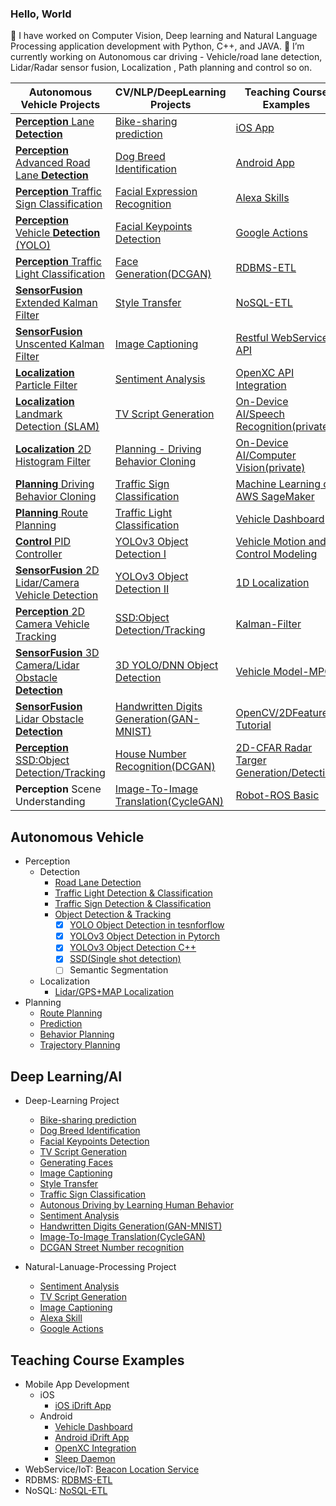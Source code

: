 ### Hello, World

<!--
**tooth2/tooth2** is a ✨ _special_ ✨ repository because its `README.md` (this file) appears on your GitHub profile.

Here are some ideas to get you started:

- 🔭 I’m currently working on Computer Vision, Natural Language Processing, and Deep learning (CNN, Le-Net5, VGG16/VGG19, NVIDIA archiecture, CNN with RNN, RNN/LSTM, GAN, DCGAN etc) Python, C++, and JAVA.
- 🌱 I’m currently learning Autonomous car driving - Lidar sensor fusion, Trajectory using Point cloud, Localization, Path planning and so on
- 👯 I’m looking to collaborate on ...
- 💬 Ask me about ...
- ⚡ Fun fact: ...
-->
🔭 I have worked on Computer Vision, Deep learning and Natural Language Processing application development with Python, C++, and JAVA. 
🌱 I’m currently working on Autonomous car driving - Vehicle/road lane detection, Lidar/Radar sensor fusion, Localization , Path planning and control so on.

|Autonomous Vehicle Projects |CV/NLP/DeepLearning Projects|Teaching Course Examples|
|---| ---| -- |
|[**Perception** Lane **Detection** ](https://github.com/tooth2/Lane_Line_Detection)|[Bike-sharing prediction](https://github.com/tooth2/Bike-Sharing-Prediction)| [iOS App](https://github.com/tooth2/iDrift_iOS)|
|[**Perception** Advanced Road Lane **Detection** ](https://github.com/tooth2/Road_Lane_Detection)|[Dog Breed Identification](https://github.com/tooth2/Dog-Breed-Identification)| [Android App](https://github.com/tooth2/iDrift_Android)|
|[**Perception** Traffic Sign Classification](https://github.com/tooth2/Traffic_Sign_Classification)|[Facial Expression Recognition](https://github.com/tooth2/Facial-Expression-Recognition) |[Alexa Skills](https://github.com/tooth2/Alexa-Skill)|
|[**Perception** Vehicle **Detection** (YOLO)](https://github.com/tooth2/Vehicle_Detection)|[Facial Keypoints Detection](https://github.com/tooth2/Facial-KeyPoints-Detection)|[Google Actions](https://github.com/tooth2/GoogleActions)|
| [**Perception** Traffic Light Classification](https://github.com/tooth2/Traffic-Light-Classification)|[Face Generation(DCGAN)](https://github.com/tooth2/Celeb-Face-Generation)|[RDBMS-ETL](https://github.com/tooth2/DM-RDBMS-ETL)|
| [ **SensorFusion** Extended Kalman Filter](https://github.com/tooth2/Extended-Kalman-Filter)|[Style Transfer](https://github.com/tooth2/Artistic-Style-Transfer) |[NoSQL-ETL](https://github.com/tooth2/DM-NoSQL-ETL)|
| [ **SensorFusion** Unscented Kalman Filter](https://github.com/tooth2/Unscented-Kalman-Filter)|[Image Captioning](https://github.com/tooth2/Automatic-Image-Captioning)| [Restful WebService API](https://github.com/tooth2/BeaconLocationService)|
| [ **Localization** Particle Filter](https://github.com/tooth2/Robot_Particle_Fillter)|[Sentiment Analysis](https://github.com/tooth2/Sentiment-Analysis) |[OpenXC API Integration](https://github.com/tooth2/TestOpenXC)|
| [**Localization** Landmark Detection (SLAM)](https://github.com/tooth2/Landmark-Detection-Tracking-SLAM) |[TV Script Generation](https://github.com/tooth2/TV-Script-Generation)|[On-Device AI/Speech Recognition(private)](https://github.com/tooth2/NLP-Android)|
|[**Localization** 2D Histogram Filter](https://github.com/tooth2/HistogramFilter)|[Planning - Driving Behavior Cloning](https://github.com/tooth2/Autonomous_Driving)|[On-Device AI/Computer Vision(private)](https://github.com/tooth2/OpenCV-Android)|
|[ **Planning** Driving Behavior Cloning](https://github.com/tooth2/Autonomous_Driving)|[Traffic Sign Classification](https://github.com/tooth2/Traffic_Sign_Classification) |[Machine Learning on AWS SageMaker](https://github.com/tooth2/sagemaker-deployment)|
|[ **Planning** Route Planning](https://github.com/tooth2/Path_Planning)|[Traffic Light Classification](https://github.com/tooth2/Traffic-Light-Classification)|[Vehicle Dashboard](https://github.com/tooth2/VehicleDashboard)|
|[ **Control** PID Controller](https://github.com/tooth2/PID_Controller)|[YOLOv3 Object Detection I](https://github.com/tooth2/YOLOv3-Pytorch)|[Vehicle Motion and Control Modeling](https://github.com/tooth2/VehicleModel)|
|[ **SensorFusion** 2D Lidar/Camera Vehicle Detection](https://github.com/tooth2/2D-Sensor-Fusion)|[YOLOv3 Object Detection II](https://github.com/tooth2/YOLOv3-Object-Detection)|[1D Localization](https://github.com/tooth2/1D-Localization)|
|[ **Perception** 2D Camera Vehicle Tracking](https://github.com/tooth2/2D-Collision-Prevention)|[SSD:Object Detection/Tracking](https://github.com/tooth2/SSD-Object-Detection)|[Kalman-Filter](https://github.com/tooth2/Kalman-Filter)|
|[ **SensorFusion** 3D Camera/Lidar Obstacle **Detection**](https://github.com/tooth2/3D-Sensor-Fusion)|[3D YOLO/DNN Object Detection](https://github.com/tooth2/3D-Sensor-Fusion)|[Vehicle Model-MPC](https://github.com/tooth2/Vehicle-Model-MPC)|
|[**SensorFusion** Lidar Obstacle **Detection**](https://github.com/tooth2/Lidar-Obstacle-Detection)|[Handwritten Digits Generation(GAN-MNIST)](https://github.com/tooth2/Handwritten-digits-generation/) |[OpenCV/2DFeatures Tutorial](https://github.com/tooth2/OpenCV-Object-Detection)|
|[**Perception** SSD:Object Detection/Tracking](https://github.com/tooth2/SSD-Object-Detection)|[House Number Recognition(DCGAN)](https://github.com/tooth2/House-Number-Recognition) |[2D-CFAR Radar Targer Generation/Detection](https://github.com/tooth2/2D-CFAR)|
|**Perception** Scene Understanding |[Image-To-Image Translation(CycleGAN)](https://github.com/tooth2/Image2Image-Translation)|[Robot-ROS Basic](https://github.com/tooth2/ROS_Basic)|
<!--[Vehicle Detection(YOLO)](https://github.com/tooth2/Vehicle_Detection)-->

## Autonomous Vehicle 
- Perception 
    - Detection
        - [Road Lane Detection](https://github.com/tooth2/Road_Lane_Detection)
        - [Traffic Light Detection & Classification](https://github.com/tooth2/Traffic-Light-Classification)
        - [Traffic Sign Detection & Classification](https://github.com/tooth2/Traffic_Sign_Classification)
        - [Object Detection & Tracking](https://github.com/tooth2/3D-Sensor-Fusion)
            - [x] [YOLO Object Detection in tesnforflow](https://github.com/tooth2/YOLOv3-Object-Detection)
            - [x] [YOLOv3 Object Detection in Pytorch](https://github.com/tooth2/YOLOv3-Pytorch)
            - [x] [YOLOv3 Object Detection C++](https://github.com/tooth2/YOLOv3-Object-Detection)
            - [x] [SSD(Single shot detection)](https://github.com/tooth2/SSD-Object-Detection)
            - [ ] Semantic Segmentation      
    - Localization
        - [Lidar/GPS+MAP Localization](https://github.com/tooth2/Robot_Particle_Fillter)
- Planning 
    - [Route Planning](https://github.com/tooth2/Path_Planning)
    - [Prediction](https://github.com/tooth2/Unscented-Kalman-Filter)
    - [Behavior Planning](https://github.com/tooth2/Autonomous_Driving)
    - [Trajectory Planning](https://github.com/tooth2/Path_Planning)

## Deep Learning/AI 
- Deep-Learning Project
    * [Bike-sharing prediction](https://github.com/tooth2/Bike-Sharing-Prediction)
    * [Dog Breed Identification](https://github.com/tooth2/Dog-Breed-Identification)
    * [Facial Keypoints Detection](https://github.com/tooth2/Facial-KeyPoints-Detection) 
    * [TV Script Generation](https://github.com/tooth2/TV-Script-Generation)
    * [Generating Faces](https://github.com/tooth2/Celeb-Face-Generation)
    * [Image Captioning](https://github.com/tooth2/Automatic-Image-Captioning) 
    * [Style Transfer](https://github.com/tooth2/Artistic-Style-Transfer)
    * [Traffic Sign Classification](https://github.com/tooth2/Traffic_Sign_Classification)
    * [Autonous Driving by Learning Human Behavior](https://github.com/tooth2/Autonomous_Driving)
    * [Sentiment Analysis](https://github.com/tooth2/Sentiment-Analysis)
    * [Handwritten Digits Generation(GAN-MNIST)](https://github.com/tooth2/Handwritten-digits-generation/)
    * [Image-To-Image Translation(CycleGAN)](https://github.com/tooth2/Image2Image-Translation)
    * [DCGAN Street Number recognition](https://github.com/tooth2/House-Number-Recognition)

- Natural-Lanuage-Processing Project 
    * [Sentiment Analysis](https://github.com/tooth2/Sentiment-Analysis)
    * [TV Script Generation](https://github.com/tooth2/TV-Script-Generation)
    * [Image Captioning](https://github.com/tooth2/Automatic-Image-Captioning) 
    * [Alexa Skill](https://github.com/tooth2/Alexa-Skill)
    * [Google Actions](https://github.com/tooth2/GoogleActions)

## Teaching Course Examples 
* Mobile App Development 
    * iOS
        * [iOS iDrift App](https://github.com/tooth2/iDrift_iOS)
    * Android
        * [Vehicle Dashboard](https://github.com/tooth2/VehicleDashboard)
        * [Android iDrift App](https://github.com/tooth2/iDrift_Android)
        * [OpenXC Integration](https://github.com/tooth2/TestOpenXC)
        * [Sleep Daemon](https://github.com/tooth2/SleepDaemon)
* WebService/IoT: [Beacon Location Service](https://github.com/tooth2/BeaconLocationService) 
* RDBMS: [RDBMS-ETL](https://github.com/tooth2/DM-RDBMS-ETL)
* NoSQL: [NoSQL-ETL](https://github.com/tooth2/DM-NoSQL-ETL)

